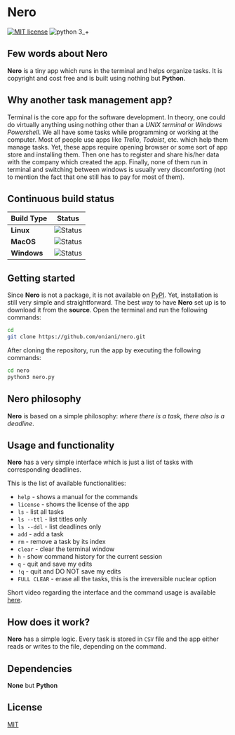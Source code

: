 # Nero
[![MIT license](https://img.shields.io/badge/License-MIT-blue.svg)](https://github.com/oniani/Nero/blob/master/LICENSE/)
![python 3_+](https://img.shields.io/badge/Python-3+-green.svg)

## Few words about Nero
**Nero** is a tiny app which runs in the terminal and helps organize tasks. It is copyright and cost free and is built using nothing but **Python**.

## Why another task management app?
Terminal is the core app for the software development. In theory, one could do virtually anything using nothing other than a *UNIX terminal* or *Windows Powershell*. We all have some tasks while programming or working at the computer. Most of people use apps like *Trello*, *Todoist*, etc. which help them manage tasks. Yet, these apps require opening browser or some sort of app store and installing them. Then one has to register and share his/her data with the company which created the app. Finally, none of them run in terminal and switching between windows is usually very discomforting (not to mention the fact that one still has to pay for most of them).

## Continuous build status
| Build Type      | Status |
| ---             | ---    |
| **Linux**       | ![Status](https://img.shields.io/teamcity/codebetter/bt428.svg) |
| **MacOS**       | ![Status](https://img.shields.io/teamcity/codebetter/bt428.svg) |
| **Windows**       | ![Status](https://img.shields.io/teamcity/codebetter/bt428.svg) |

## Getting started
Since **Nero** is not a package, it is not available on [PyPI](https://pypi.org/). Yet, installation is still very simple and straightforward. The best way to have **Nero** set up is to download it from the **source**. Open the terminal and run the following commands:

```sh
cd
git clone https://github.com/oniani/nero.git
```

After cloning the repository, run the app by executing the following commands:

```sh
cd nero
python3 nero.py
```

<!-- Optionally, set an alias for **Nero** by executing the following commands in the terminal:

```sh
echo "alias runnero='python3 ~/nero/nero.py'" >> ~/.bash_profile # .bashrc in Linux
source ~/.bash_profile # .bashrc in Linux
```

After having an alias and sourcing `.bash_profile` or `.bashrc` (depending on the os), type `nero` in the terminal and the app will start running no matter directory. -->

## Nero philosophy
**Nero** is based on a simple philosophy: *where there is a task, there also is a deadline*.

## Usage and functionality
**Nero** has a very simple interface which is just a list of tasks with corresponding deadlines.

This is the list of available functionalities:
- `help` - shows a manual for the commands
- `license` - shows the license of the app
- `ls` - list all tasks
- `ls --ttl` - list titles only
- `ls --ddl` - list deadlines only
- `add` - add a task
- `rm` - remove a task by its index
- `clear` - clear the terminal window
- `h` - show command history for the current session
- `q` - quit and save my edits
- `!q` - quit and DO NOT save my edits
- `FULL CLEAR` - erase all the tasks, this is the irreversible nuclear option

Short video regarding the interface and the command usage is available [here](https://drive.google.com/open?id=1Lp2vMTRWs8nDxUjXYzXkdwnWCBExvcXo).

## How does it work?
**Nero** has a simple logic. Every task is stored in `CSV` file and the app either reads or writes to the file, depending on the command.

## Dependencies
**None** but **Python**

## License
[MIT](https://github.com/oniani/nero/blob/master/LICENSE)
